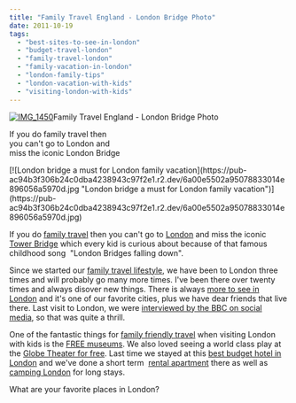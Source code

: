 ```yaml
---
title: "Family Travel England - London Bridge Photo"
date: 2011-10-19
tags: 
  - "best-sites-to-see-in-london"
  - "budget-travel-london"
  - "family-travel-london"
  - "family-vacation-in-london"
  - "london-family-tips"
  - "london-vacation-with-kids"
  - "visiting-london-with-kids"
---
```


[![IMG_1450](https://pub-ac94b3f306b24c0dba4238943c97f2e1.r2.dev/6a00e5502a95078833014e8960556c970d.jpg "IMG_1450")](https://pub-ac94b3f306b24c0dba4238943c97f2e1.r2.dev/6a00e5502a95078833014e8960556c970d.jpg)Family Travel England - London Bridge Photo

If you do family travel then  
you can't go to London and  
miss the iconic London Bridge

<!--more--> [![London bridge a must for London family vacation](https://pub-ac94b3f306b24c0dba4238943c97f2e1.r2.dev/6a00e5502a95078833014e896056a5970d.jpg "London bridge a must for London family vacation")](https://pub-ac94b3f306b24c0dba4238943c97f2e1.r2.dev/6a00e5502a95078833014e896056a5970d.jpg)

If you do [family travel](http://soultravelers3new.local/2009/04/how-to-travel-the-world-as-a-digital-nomad-family.html "family travel ") then you can't go to [London](http://en.wikipedia.org/wiki/London "london") and miss the iconic [Tower Bridge](http://en.wikipedia.org/wiki/London_Bridge "london bridge") which every kid is curious about because of that famous childhood song  "London Bridges falling down".  
  
Since we started our [family travel lifestyle](http://soultravelers3new.local/2011/02/kids-friends-travel-on-the-ultimate-family-adventure.html "family travel lifestyle"), we have been to London three times and will probably go many more times. I've been there over twenty times and always disover new things. There is always [more to see in London](http://soultravelers3new.local/2009/10/family-travel-photo-england-knight-tapestry-high-tea.html#more "more to see in London") and it's one of our favorite cities, plus we have dear friends that live there. Last visit to London, we were [interviewed by the BBC on social media](http://soultravelers3new.local/2010/12/bbc-interviews-soultravelers3-on-social-media-and-travel.html "interveiw soultravelers3 on BBC about social media and travel "), so that was quite a thrill.  
  
One of the fantastic things for [family friendly travel](http://soultravelers3new.local/2010/02/15-best-tips-for-family-friendly-travel-airplanes-airports-vacation-roadtrips-long-term-family-trave.html "family friendly travel") when visiting London with kids is the [FREE museums](http://www.google.com/cse?cx=001050992314836563403%3Ae46e6t4uayg&cof=FORID%3A&q=london&sa=Go&siteurl=www.soultravelers3.com%2F "london free museums"). We also loved seeing a world class play at the [Globe Theater for free](http://soultravelers3new.local/2009/07/family-travel-photoengland-globe-theatre-king-lear.html "globe theatre free London"). Last time we stayed at this [best budget hotel in London](http://soultravelers3new.local/2011/02/top-budget-hotel-london-travelodge-waterloo-review-central-london-lodging-bargain-family-friendly.html "best budget hotel in london") and we've done a short term  [rental apartment](http://soultravelers3new.local/2009/10/-roomorama-short-term-rentals-usa-london-budget-hotel-apartments-.html "short term rental apartment london") there as well as [camping London](http://www.visitlondon.com/category/accommodation/caravan-and-camping "camping London") for long stays.  
  
What are your favorite places in London?
